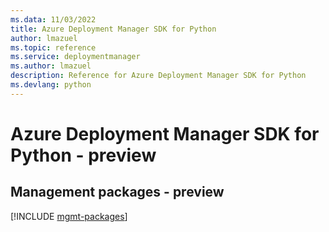 ```yaml
---
ms.data: 11/03/2022
title: Azure Deployment Manager SDK for Python
author: lmazuel
ms.topic: reference
ms.service: deploymentmanager
ms.author: lmazuel
description: Reference for Azure Deployment Manager SDK for Python
ms.devlang: python
---
```

# Azure Deployment Manager SDK for Python - preview

## Management packages - preview
[!INCLUDE [mgmt-packages](deployment-manager-mgmt-index.md)]